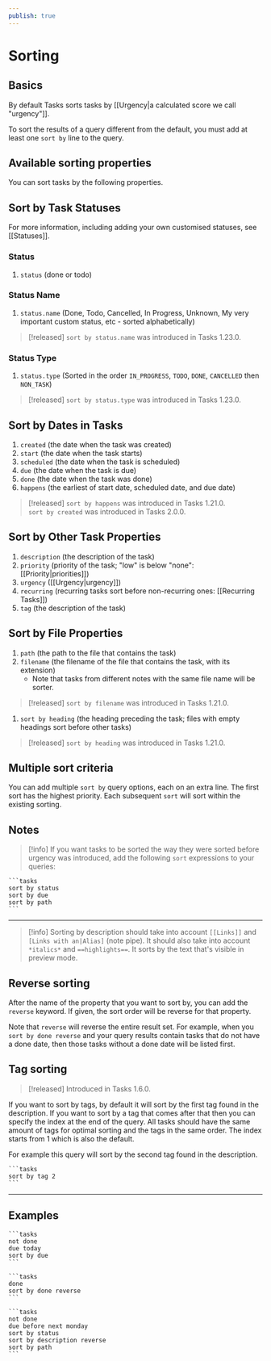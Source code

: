 ```yaml
---
publish: true
---
```


# Sorting

## Basics

By default Tasks sorts tasks by [[Urgency|a calculated score we call "urgency"]].

To sort the results of a query different from the default, you must add at least one `sort by` line to the query.

## Available sorting properties

You can sort tasks by the following properties.

## Sort by Task Statuses

For more information, including adding your own customised statuses, see [[Statuses]].

### Status

1. `status` (done or todo)

### Status Name

1. `status.name` (Done, Todo, Cancelled, In Progress, Unknown, My very important custom status, etc - sorted alphabetically)

> [!released]
`sort by status.name` was introduced in Tasks 1.23.0.

### Status Type

1. `status.type` (Sorted in the order `IN_PROGRESS`, `TODO`, `DONE`, `CANCELLED` then `NON_TASK`)

> [!released]
`sort by status.type` was introduced in Tasks 1.23.0.

## Sort by Dates in Tasks

1. `created` (the date when the task was created)
1. `start` (the date when the task starts)
1. `scheduled` (the date when the task is scheduled)
1. `due` (the date when the task is due)
1. `done` (the date when the task was done)
1. `happens` (the earliest of start date, scheduled date, and due date)

> [!released]
`sort by happens` was introduced in Tasks 1.21.0.<br>
`sort by created` was introduced in Tasks 2.0.0.

## Sort by Other Task Properties

1. `description` (the description of the task)
1. `priority` (priority of the task; "low" is below "none": [[Priority|priorities]])
1. `urgency` ([[Urgency|urgency]])
1. `recurring` (recurring tasks sort before non-recurring ones: [[Recurring Tasks]])
1. `tag` (the description of the task)

## Sort by File Properties

1. `path` (the path to the file that contains the task)
1. `filename` (the filename of the file that contains the task, with its extension)
    - Note that tasks from different notes with the same file name will be sorter.

> [!released]
`sort by filename` was introduced in Tasks 1.21.0.

1. `sort by heading` (the heading preceding the task; files with empty headings sort before other tasks)

> [!released]
`sort by heading` was introduced in Tasks 1.21.0.

## Multiple sort criteria

You can add multiple `sort by` query options, each on an extra line.
The first sort has the highest priority.
Each subsequent `sort` will sort within the existing sorting.

## Notes

> [!info]
> If you want tasks to be sorted the way they were sorted before urgency was introduced,
add the following `sort` expressions to your queries:

    ```tasks
    sort by status
    sort by due
    sort by path
    ```

---

> [!info]
> Sorting by description should take into account `[[Links]]` and `[Links with an|Alias]` (note pipe).
It should also take into account `*italics*` and `==highlights==`.
It sorts by the text that's visible in preview mode.

## Reverse sorting

After the name of the property that you want to sort by, you can add the `reverse` keyword.
If given, the sort order will be reverse for that property.

Note that `reverse` will reverse the entire result set.
For example, when you `sort by done reverse` and your query results contain tasks that do not have a done date, then those tasks without a done date will be listed first.

## Tag sorting

> [!released]
Introduced in Tasks 1.6.0.

If you want to sort by tags, by default it will sort by the first tag found in the description. If you want to sort by a tag that comes after that then you can specify the index at the end of the query. All tasks should have the same amount of tags for optimal sorting and the tags in the same order. The index starts from 1 which is also the default.

For example this query will sort by the second tag found in the description.

    ```tasks
    sort by tag 2
    ```

---

## Examples

    ```tasks
    not done
    due today
    sort by due
    ```

    ```tasks
    done
    sort by done reverse
    ```

    ```tasks
    not done
    due before next monday
    sort by status
    sort by description reverse
    sort by path
    ```
